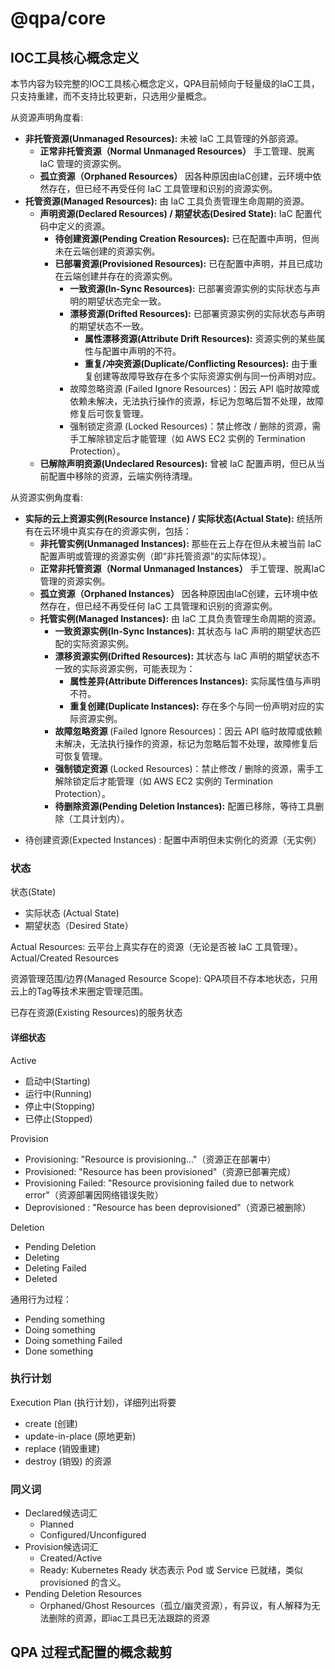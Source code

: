 # @qpa/core

## IOC工具核心概念定义

本节内容为较完整的IOC工具核心概念定义，QPA目前倾向于轻量级的IaC工具，只支持重建，而不支持比较更新，只选用少量概念。

从资源声明角度看:

- **非托管资源(Unmanaged Resources):** 未被 IaC 工具管理的外部资源。
	- **正常非托管资源（Normal Unmanaged Resources）** 手工管理、脱离IaC 管理的资源实例。
	- **孤立资源（Orphaned Resources）** 因各种原因由IaC创建，云环境中依然存在，但已经不再受任何 IaC 工具管理和识别的资源实例。
- **托管资源(Managed Resources):** 由 IaC 工具负责管理生命周期的资源。
	- **声明资源(Declared Resources) / 期望状态(Desired State):** IaC 配置代码中定义的资源。
		- **待创建资源(Pending Creation Resources):** 已在配置中声明，但尚未在云端创建的资源实例。
		- **已部署资源(Provisioned Resources):** 已在配置中声明，并且已成功在云端创建并存在的资源实例。
			- **一致资源(In-Sync Resources):** 已部署资源实例的实际状态与声明的期望状态完全一致。
			- **漂移资源(Drifted Resources):** 已部署资源实例的实际状态与声明的期望状态不一致。
				- **属性漂移资源(Attribute Drift Resources):** 资源实例的某些属性与配置中声明的不符。
				- **重复/冲突资源(Duplicate/Conflicting Resources):** 由于重复创建等故障导致存在多个实际资源实例与同一份声明对应。
			- 故障忽略资源 (Failed Ignore Resources)：因云 API 临时故障或依赖未解决，无法执行操作的资源，标记为忽略后暂不处理，故障修复后可恢复管理。
			- 强制锁定资源 (Locked Resources)：禁止修改 / 删除的资源，需手工解除锁定后才能管理（如 AWS EC2 实例的 Termination Protection）。
	- **已解除声明资源(Undeclared Resources):** 曾被 IaC 配置声明，但已从当前配置中移除的资源，云端实例待清理。

从资源实例角度看:

- **实际的云上资源实例(Resource Instance) / 实际状态(Actual State):** 统括所有在云环境中真实存在的资源实例，包括：
	- **非托管实例(Unmanaged Instances):** 那些在云上存在但从未被当前 IaC 配置声明或管理的资源实例（即“非托管资源”的实际体现）。
    - **正常非托管资源（Normal Unmanaged Instances）** 手工管理、脱离IaC 管理的资源实例。
    - **孤立资源（Orphaned Instances）** 因各种原因由IaC创建，云环境中依然存在，但已经不再受任何 IaC 工具管理和识别的资源实例。
  - **托管实例(Managed Instances):** 由 IaC 工具负责管理生命周期的资源。
    - **一致资源实例(In-Sync Instances):** 其状态与 IaC 声明的期望状态匹配的实际资源实例。
    - **漂移资源实例(Drifted Resources):** 其状态与 IaC 声明的期望状态不一致的实际资源实例，可能表现为：
      - **属性差异(Attribute Differences Instances):** 实际属性值与声明不符。
      - **重复创建(Duplicate Instances):** 存在多个与同一份声明对应的实际资源实例。
    - **故障忽略资源** (Failed Ignore Resources)：因云 API 临时故障或依赖未解决，无法执行操作的资源，标记为忽略后暂不处理，故障修复后可恢复管理。
    - **强制锁定资源** (Locked Resources)：禁止修改 / 删除的资源，需手工解除锁定后才能管理（如 AWS EC2 实例的 Termination Protection）。
    - **待删除资源(Pending Deletion Instances):** 配置已移除，等待工具删除（工具计划内）。
+ 待创建资源(Expected Instances) : 配置中声明但未实例化的资源（无实例）


### 状态

状态(State)

- 实际状态 (Actual State)
- 期望状态（Desired State）

Actual Resources: 云平台上真实存在的资源（无论是否被 IaC 工具管理）。 Actual/Created Resources

资源管理范围/边界(Managed Resource Scope):  QPA项目不存本地状态，只用云上的Tag等技术来圈定管理范围。

已存在资源(Existing Resources)的服务状态

#### 详细状态

Active

- 启动中(Starting)
- 运行中(Running)
- 停止中(Stopping)
- 已停止(Stopped)

Provision

- Provisioning: "Resource is provisioning..."（资源正在部署中）
- Provisioned: "Resource has been provisioned"（资源已部署完成）
- Provisioning Failed: "Resource provisioning failed due to network error"（资源部署因网络错误失败）
- Deprovisioned : "Resource has been deprovisioned"（资源已被删除）

Deletion

* Pending Deletion
* Deleting
* Deleting Failed
* Deleted

通用行为过程：

* Pending something
* Doing something
* Doing something Failed
* Done something

### 执行计划

Execution Plan (执行计划)，详细列出将要

- create (创建)
- update-in-place (原地更新)
- replace (销毁重建)
- destroy (销毁) 的资源

### 同义词

- Declared候选词汇
	- Planned
	- Configured/Unconfigured
- Provision候选词汇
	- Created/Active
	- Ready: Kubernetes Ready 状态表示 Pod 或 Service 已就绪，类似 provisioned 的含义。
- Pending Deletion Resources
	- Orphaned/Ghost Resources（孤立/幽灵资源），有异议，有人解释为无法删除的资源，即iac工具已无法跟踪的资源

## QPA 过程式配置的概念裁剪


